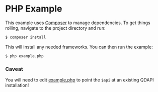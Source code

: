 # PHP Example

This example uses [Composer](https://getcomposer.org) to manage dependencies. To get things rolling, navigate to the project directory and run:

```bash
$ composer install
```

This will install any needed frameworks. You can then run the example:

```bash
$ php example.php
```

### Caveat

You will need to edit [example.php](./example.php#L5) to point the `$api` at an existing QDAPI installation!
